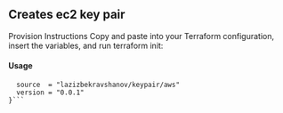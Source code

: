 ## Creates ec2 key pair

Provision Instructions
Copy and paste into your Terraform configuration, insert the variables, and run terraform init:

#### Usage

```module "keypair" {
  source  = "lazizbekravshanov/keypair/aws"
  version = "0.0.1"
}```